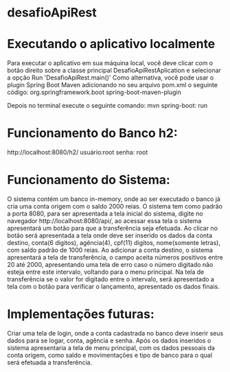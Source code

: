 # desafioApiRest
# Executando o aplicativo localmente
Para executar o aplicativo em sua máquina local, você deve clicar com o botão  direito sobre a classe principal  DesafioApiRestAplication e selecionar a opção Run 'DesafioApiRest.main()'
Como alternativa, você pode usar o plugin Spring Boot Maven adicionando no seu arquivo pom.xml o seguinte código:
<build>
		<plugins>
			<plugin>
				<groupId>org.springframework.boot</groupId>
				<artifactId>spring-boot-maven-plugin</artifactId>
			</plugin>
		</plugins>
	</build>
  
Depois no terminal execute o seguinte comando:
mvn spring-boot: run

# Funcionamento do Banco h2:
http://localhost:8080/h2/
usuário:root
senha: root
# Funcionamento do Sistema:
O sistema contém um banco in-memory, onde ao ser executado o banco já cria uma conta origem com o saldo 2000 reias.
O sistema tem como padrão a porta 8080, para ser apresentada a tela inicial do sistema, digite no navegador http://localhost:8080/api/, ao acessar essa tela o sistema apresentará um botão para que a transferência seja efetuada.
Ao clicar no botão será apresentada a tela onde deve ser inserido os dados da conta destino, conta(6 digitos), agência(4), cpf(11) digitos, nome(somente letras),  com saldo padrão de 1000 reias.
Ao adicionar a conta destino, o sistema apresentará a tela de transferência, o campo aceita números positivos entre 20 até 2000, apresentando uma tela de erro caso o número digitado não esteja entre este intervalo, voltando para o menu principal.
Na tela de transferência se o valor for digitado entre o intervalo, será apresentado a tela com o botão para verificar o lançamento, apresentado os dados finais.

# Implementações futuras:
Criar uma tela de login, onde a conta cadastrada no banco deve inserir seus dados para se logar, conta, agência e senha. Após os dados inseridos o sistema apresentaria a tela de menu principal, com os dados pessoais da conta origem, como saldo e movimentações e tipo de banco para o qual será efetuada a transferência. 




